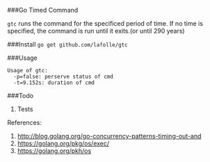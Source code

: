 
###Go Timed Command

`gtc` runs the command for the specificed period of time.
If no time is specified, the command is run until it exits.(or until 290 years)

###Install
`go get github.com/lafolle/gtc`

###Usage
```
Usage of gtc:
  -p=false: perserve status of cmd
  -t=9.152s: duration of cmd
```

###Todo
1. Tests

References:
1. http://blog.golang.org/go-concurrency-patterns-timing-out-and
2. https://golang.org/pkg/os/exec/
3. https://golang.org/pkh/os
